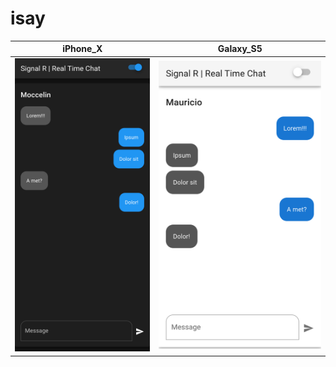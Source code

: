 # isay

|iPhone_X|Galaxy_S5|
|--------|---------|
|![image](./samples/localhost_8081_iPhone_X.png)|![image](./samples/localhost_8081_Galaxy_S5.png)|
